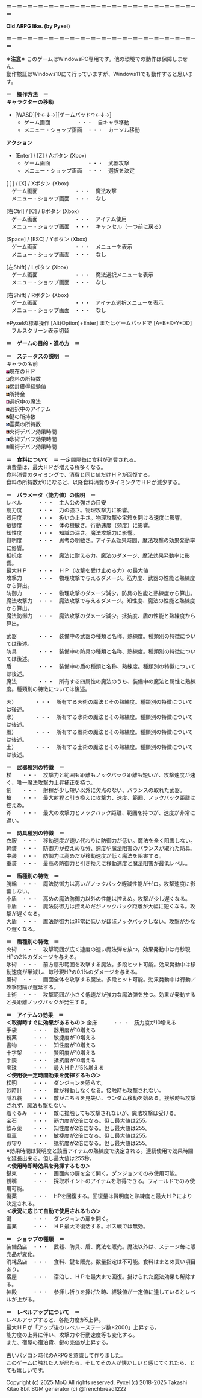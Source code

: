 **＝－＝－＝－＝－＝－＝－＝－＝－＝－＝－＝－＝－＝－＝－＝－＝－＝－＝－＝**

**Old ARPG like. (by Pyxel)**

**＝－＝－＝－＝－＝－＝－＝－＝－＝－＝－＝－＝－＝－＝－＝－＝－＝－＝－＝**

**※注意※**
このゲームはWindowsPC専用です。他の環境での動作は保障しません。  
動作検証はWindows10にて行っていますが、Windows11でも動作すると思います。  

**＝　操作方法　＝**  
**キャラクターの移動**  
* [WASD][↑←↓→][ゲームパッド↑←↓→]
    * ゲーム画面　　　　　・・・　自キャラ移動
    * メニュー・ショップ画面　・・・　カーソル移動  


**アクション**  
* [Enter] / [Z] / Aボタン (Xbox)  
    * ゲーム画面　　　　　　　・・・　武器攻撃  
    * メニュー・ショップ画面　・・・　選択を決定  

[ ］] / [X] / Xボタン (Xbox)   
　ゲーム画面　　　　　　　・・・　魔法攻撃  
　メニュー・ショップ画面　・・・　なし  

[右Ctrl] / [C] / Bボタン (Xbox)   
　ゲーム画面　　　　　　　・・・　アイテム使用  
　メニュー・ショップ画面　・・・　キャンセル（一つ前に戻る）  

[Space] / [ESC] / Yボタン (Xbox)   
　ゲーム画面　　　　　　　・・・　メニューを表示  
　メニュー・ショップ画面　・・・　なし  

[左Shift] / Lボタン (Xbox)   
　ゲーム画面　　　　　　　・・・　魔法選択メニューを表示  
　メニュー・ショップ画面　・・・　なし  

[右Shift] / Rボタン (Xbox)   
　ゲーム画面　　　　　　　・・・　アイテム選択メニューを表示  
　メニュー・ショップ画面　・・・　なし  


※Pyxelの標準操作
[Alt(Option)+Enter] またはゲームパッドで [A+B+X+Y+DD]  
　フルスクリーン表示切替  



**＝　ゲームの目的・進め方　＝**  


**＝　ステータスの説明　＝**  
キャラの名前  
![alt text](image.png)現在のＨＰ  
![alt text](image-1.png)食料の所持数  
![alt text](image-2.png)累計獲得経験値  
![alt text](image-3.png)所持金  
![alt text](image-4.png)選択中の魔法  
![alt text](image-5.png)選択中のアイテム  
![alt text](image-6.png)鍵の所持数  
![alt text](image-7.png)霊薬の所持数  
![alt text](image-8.png)火術デバフ効果時間  
![alt text](image-9.png)氷術デバフ効果時間  
![alt text](image-10.png)風術デバフ効果時間  

**＝　食料について　＝**
一定間隔毎に食料が消費される。  
消費量は、最大ＨＰが増える程多くなる。  
食料消費のタイミングで、消費と同じ値だけＨＰが回復する。  
食料の所持数が0になると、以降食料消費のタイミングでＨＰが減少する。  


**＝　パラメータ（能力値）の説明　＝**  
レベル　　　・・・　主人公の強さの目安  
筋力度　　　・・・　力の強さ。物理攻撃力に影響。  
器用度　　　・・・　扱いの上手さ。物理攻撃や宝箱を開ける速度に影響。  
敏捷度　　　・・・　体の機敏さ。行動速度（頻度）に影響。  
知性度　　　・・・　知識の深さ。魔法攻撃力に影響。  
賢明度　　　・・・　思考の明敏さ。アイテム効果時間、魔法攻撃の効果発動率に影響。  
抵抗度　　　・・・　魔法に耐える力。魔法のダメージ、魔法効果発動率に影響。  
最大ＨＰ　　・・・　ＨＰ（攻撃を受け止める力）の最大値  
攻撃力　　　・・・　物理攻撃で与えるダメージ。筋力度、武器の性能と熟練度から算出。  
防御力　　　・・・　物理攻撃のダメージ減少。防具の性能と熟練度から算出。  
魔法攻撃力　・・・　魔法攻撃で与えるダメージ。知性度、魔法の性能と熟練度から算出。  
魔法防御力　・・・　魔法攻撃のダメージ減少。抵抗度、盾の性能と熟練度から算出。  

武器　　　　・・・　装備中の武器の種類と名称、熟練度。種類別の特徴については後述。  
防具　　　　・・・　装備中の防具の種類と名称、熟練度。種類別の特徴については後述。  
盾　　　　　・・・　装備中の盾の種類と名称、熟練度。種類別の特徴については後述。  
魔法　　　　・・・　所有する四属性の魔法のうち、装備中の魔法と属性と熟練度。種類別の特徴については後述。  

火）　　　　・・・　所有する火術の魔法とその熟練度。種類別の特徴については後述。  
氷）　　　　・・・　所有する氷術の魔法とその熟練度。種類別の特徴については後述。  
風）　　　　・・・　所有する風術の魔法とその熟練度。種類別の特徴については後述。  
土）　　　　・・・　所有する土術の魔法とその熟練度。種類別の特徴については後述。  

**＝　武器種別の特徴　＝**  
杖　　・・・　攻撃力と範囲も距離もノックバック距離も短いが、攻撃速度が速く、唯一魔法攻撃力上昇補正を持つ。  
剣　　・・・　射程が少し短い以外に欠点のない、バランスの取れた武器。  
槍　　・・・　最大射程と引き換えに攻撃力、速度、範囲、ノックバック距離は控えめ。  
斧　　・・・　最大の攻撃力とノックバック距離、範囲を持つが、速度が非常に遅い。  

**＝　防具種別の特徴　＝**  
衣服　・・・　移動速度が速い代わりに防御力が低い。魔法を全く阻害しない。  
軽装　・・・　防御力が控えめな分、速度や魔法阻害のバランスが取れた防具。  
中装　・・・　防御力は高めだが移動速度が低く魔法を阻害する。  
重装　・・・　最高の防御力と引き換えに移動速度と魔法阻害が最低レベル。  

**＝　盾種別の特徴　＝**  
腕輪　・・・　魔法防御力は高いがノックバック軽減性能がゼロ。攻撃速度に影響しない。  
小盾　・・・　高めの魔法防御力以外の性能は控えめ。攻撃が少し遅くなる。  
中盾　・・・　魔法防御力は控えめだがノックバック距離が大幅に短くなる。攻撃が遅くなる。  
大盾　・・・　魔法防御力は非常に低いがほぼノックバックしない。攻撃がかなり遅くなる。  

**＝　盾種別の特徴　＝**  
火術　・・・　攻撃範囲が広く速度の速い魔法弾を放つ。効果発動中は毎秒現HPの2%のダメージを与える。  
氷術　・・・　前方扇形範囲を攻撃する魔法。多段ヒット可能。効果発動中は移動速度が半減し、毎秒現HPの0.1%のダメージを与える。  
風術　・・・　画面全体を攻撃する魔法。多段ヒット可能。効果発動中は行動／攻撃間隔が遅延する。  
土術　・・・　攻撃範囲が小さく低速だが強力な魔法弾を放つ。効果が発動すると長距離ノックバックが発生する。  

**＝　アイテムの効果　＝**  
**＜取得時すぐに効果があるもの＞** 
金床　　　・・・　筋力度が10増える  
手袋　　　・・・　器用度が10増える  
粉薬　　　・・・　敏捷度が10増える  
書物　　　・・・　知性度が10増える  
十字架　　・・・　賢明度が10増える  
手鏡　　　・・・　抵抗度が10増える  
宝珠　　　・・・　最大ＨＰが5%増える  
**＜使用後一定時間効果を発揮するもの＞**  
松明　　　・・・　ダンジョンを照らす。  
砂時計　　・・・　敵が移動しなくなる。接触時も攻撃されない。  
隠れ蓑　　・・・　敵がこちらを見失い、ランダム移動を始める。接触時も攻撃されず、魔法も撃たない。  
着ぐるみ　・・・　敵に接触しても攻撃されないが、魔法攻撃は受ける。  
宝石　　　・・・　筋力度が2倍になる。但し最大値は255。  
飲み薬　　・・・　知性度が2倍になる。但し最大値は255。  
風車　　　・・・　敏捷度が2倍になる。但し最大値は255。  
お守り　　・・・　抵抗度が2倍になる。但し最大値は255。  
※効果時間は賢明度と該当アイテムの熟練度で決定される。連続使用で効果時間を延長出来る。但し最大値は255秒。  
**＜使用時即時効果を発揮するもの＞**  
鍵束　　　・・・　画面内の扉を全て開く。ダンジョンでのみ使用可能。  
鶴嘴　　　・・・　採取ポイントのアイテムを取得できる。フィールドでのみ使用可能。  
傷薬　　　・・・　HPを回復する。回復量は賢明度と熟練度と最大ＨＰにより決定される。  
**＜状況に応じて自動で使用されるもの＞**  
鍵　　　　・・・　ダンジョンの扉を開く。  
霊薬　　　・・・　ＨＰ最大で復活する。ボス戦では無効。  

**＝　ショップの種類　＝**  
装備品店　・・・　武器、防具、盾、魔法を販売。魔法以外は、ステージ毎に販売品が変化。  
消耗品店　・・・　食料、鍵を販売。数量指定は不可能。食料はまとめ買い項目あり。  
宿屋　　　・・・　宿泊し、ＨＰを最大まで回復。掛けられた魔法効果も解除する。  
神殿　　　・・・　参拝し祈りを捧げた時、経験値が一定値に達しているとレベルが上がる。  

**＝　レベルアップについて　＝**  
レべルアップすると、各能力度が5上昇。  
最大ＨＰが「アップ後のレベル－ステージ数×2000」上昇する。  
能力度の上昇に伴い、攻撃力や行動速度等も変化する。  
また、宿屋の宿泊費、鍵の売価が上昇する。  


古いパソコン時代のARPGを意識して作りました。  
このゲームに触れた人が居たら、そしてその人が懐かしいと感じてくれたら、とても嬉しいです。


Copyright (c) 2025 MoQ  All rights reserved.
Pyxel  (c) 2018-2025 Takashi Kitao
8bit BGM generator (c) @frenchbread1222
